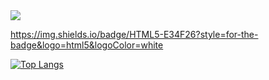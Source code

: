 <picture>
<source 
  srcset="https://github-readme-stats.vercel.app/api?username=dubritto&show_icons=true&theme=blue-green"
  media="(prefers-color-scheme: dark)"
/>
<source
  srcset="https://github-readme-stats.vercel.app/api?username=dubritto&show_icons=true"
  media="(prefers-color-scheme: light), (prefers-color-scheme: no-preference)"
/>
<img src="https://github-readme-stats.vercel.app/api?username=dubritto&show_icons=true" />
</picture>

https://img.shields.io/badge/HTML5-E34F26?style=for-the-badge&logo=html5&logoColor=white

[![Top Langs](https://github-readme-stats.vercel.app/api/top-langs/?username=dubritto&layout=compact)](https://github.com/dubritto/github-readme-stats)
